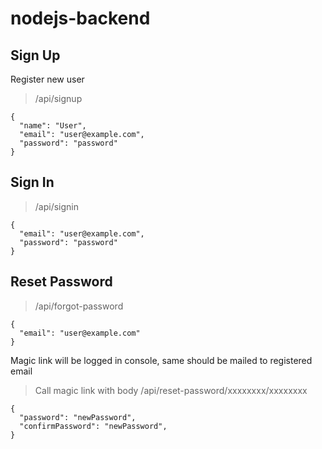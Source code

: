 # nodejs-backend
## Sign Up
Register new user
> /api/signup
```
{
  "name": "User",
  "email": "user@example.com",
  "password": "password"
}
```
## Sign In
> /api/signin
```
{
  "email": "user@example.com",
  "password": "password"
}
```

## Reset Password
> /api/forgot-password
```
{
  "email": "user@example.com"
}
```
Magic link will be logged in console, same should be mailed to registered email

> Call magic link with body
> /api/reset-password/xxxxxxxx/xxxxxxxx
```
{
  "password": "newPassword",
  "confirmPassword": "newPassword",
}
```
